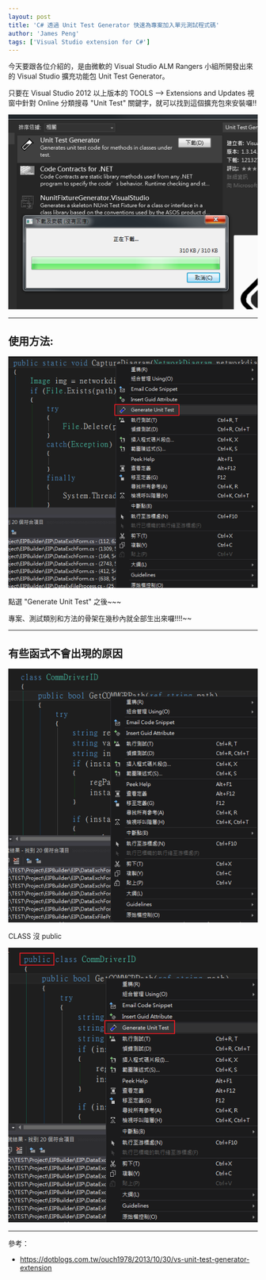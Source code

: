 ```yaml
---
layout: post
title: 'C# 透過 Unit Test Generator 快速為專案加入單元測試程式碼'
author: 'James Peng'
tags: ['Visual Studio extension for C#']
---
```


今天要跟各位介紹的，是由微軟的 Visual Studio ALM Rangers 小組所開發出來的 Visual Studio 擴充功能包 Unit Test Generator。

只要在 Visual Studio 2012 以上版本的 TOOLS –> Extensions and Updates 視窗中針對 Online 分類搜尋 "Unit Test" 關鍵字，就可以找到這個擴充包來安裝囉!!

![](..\images\2016-04-05-CSharp_UnitTest\hIdv7iH.png)


----------

## 使用方法: ##

![](..\images\2016-04-05-CSharp_UnitTest\GjhIO9j.png)


點選 "Generate Unit Test" 之後~~~ 

專案、測試類別和方法的骨架在幾秒內就全部生出來囉!!!!~~


----------

## 有些函式不會出現的原因 ##

![](..\images\2016-04-05-CSharp_UnitTest\GCqQSAi.png)

CLASS 沒 public

![](..\images\2016-04-05-CSharp_UnitTest\hCKo7ar.png)

----------

參考：

- https://dotblogs.com.tw/ouch1978/2013/10/30/vs-unit-test-generator-extension

